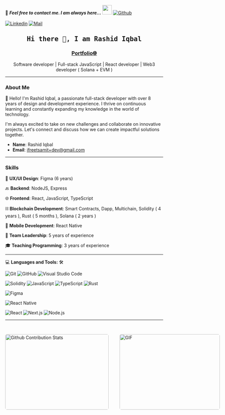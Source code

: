 📝 **_Feel free to contact me. I am always here..._** <img src="https://media.giphy.com/media/WUlplcMpOCEmTGBtBW/giphy.gif" width="30"> [![Github](https://img.shields.io/github/followers/thatgroot?label=Follow%20Me&style=social)](https://github.com/thatgroot)
<br>
<br>
[![Linkedin](https://img.shields.io/badge/LinkedIn-Rashid%20Iqbal-blue?logo=Linkedin&logoColor=blue&labelColor=black)](https://www.linkedin.com/in/thatgroot/)
[![Mail](https://img.shields.io/badge/Gmail-Rashid%20Iqbal-blue?logo=Gmail&logoColor=blue&labelColor=black)](mailto:ifreetsamit+dev@gmail.com) 

<h2 align='center'><samp><strong>Hi there 👋, I am Rashid Iqbal</strong></samp></h2>
<h3 align='center'><strong><a href="https://rashid-iqbal.github.io/my_resume/" target="_blank">Portfolio🌐</a></strong></h3>
<p align='center'>Software developer | Full-stack JavaScript | React developer | Web3 developer ( Solana + EVM ) </p>

---

### About Me

👋 Hello! I'm Rashid Iqbal, a passionate full-stack developer with over 8 years of design and development experience. I thrive on continuous learning and constantly expanding my knowledge in the world of technology.

I'm always excited to take on new challenges and collaborate on innovative projects. Let's connect and discuss how we can create impactful solutions together.

- **Name**: Rashid Iqbal
- **Email**: ifreetsamit+dev@gmail.com

---

### Skills

🎨 **UX/UI Design**: Figma (6 years)

🔙 **Backend**: NodeJS, Express

🌐 **Frontend**: React, JavaScript, TypeScript

⛓️ **Blockchain Development**: Smart Contracts, Dapp, Multichain, Solidity ( 4 years ), Rust ( 5 months ), Solana ( 2 years )

📱 **Mobile Development**: React Native

👥 **Team Leadership**: 5 years of experience

🎓 **Teaching Programming**: 3 years of experience

---

💻 **Languages and Tools:** 🛠️<br>

![Git](https://img.shields.io/badge/-Git-000000?style=flat&logo=git&logoColor=F05032&labelColor=ffffff)
![GitHub](https://img.shields.io/badge/-GitHub-000000?style=flat&logo=github&logoColor=000000&labelColor=ffffff)
![Visual Studio Code](https://img.shields.io/badge/-VSCode-000000?style=flat&logo=visual-studio-code&labelColor=007ACC)

![Solidity](https://img.shields.io/badge/-Solidity-000000?style=flat&logo=solidity&logoColor=white&labelColor=363636)
![JavaScript](https://img.shields.io/badge/-JavaScript-000000?style=flat&logo=javascript&logoColor=F7DF1E&labelColor=ffffff)
![TypeScript](https://img.shields.io/badge/-TypeScript-000000?style=flat&logo=typescript&logoColor=white&labelColor=3178C6)
![Rust](https://img.shields.io/badge/-Rust-000000?style=flat&logo=rust&logoColor=white&labelColor=B7410E)

![Figma](https://img.shields.io/badge/-Figma-000000?style=flat&logo=figma&logoColor=white&labelColor=F24E1E)

![React Native](https://img.shields.io/badge/-React%20Native-000000?style=flat&logo=react&logoColor=61DAFB&labelColor=ffffff)

![React](https://img.shields.io/badge/-React-000000?style=flat&logo=react&logoColor=61DAFB&labelColor=ffffff)
![Next.js](https://img.shields.io/badge/-Next.js-000000?style=flat&logo=next.js&logoColor=000000&labelColor=ffffff)
![Node.js](https://img.shields.io/badge/-Node.js-000000?style=flat&logo=node.js&logoColor=339933&labelColor=ffffff)


---

</br>
<p style="display: flex; justify-contect: space-between;">
<img style="border-radius: 5px; margin-bottom: 5px" alt="Github Contribution Stats" width="330px" height="240px" src="https://github-contribution-stats.vercel.app/api/?username=thatgroot" />
<img style="border-radius: 5px; margin: 0 0 5px 35px;" alt="GIF" width="320px" height="240px" src="https://miro.medium.com/max/875/1*Urc28sbnORGOW5oyohQ06g.gif" />
</p>
